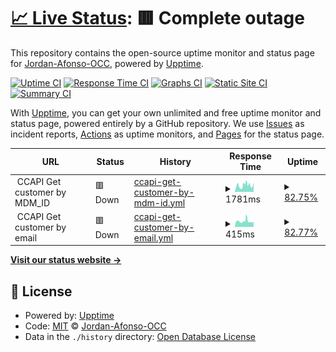 # [📈 Live Status](https://Jordan-Afonso-OCC.github.io/status-page): <!--live status--> **🟥 Complete outage**

This repository contains the open-source uptime monitor and status page for [Jordan-Afonso-OCC](https://Jordan-Afonso-OCC.github.io/status-page), powered by [Upptime](https://github.com/upptime/upptime).

[![Uptime CI](https://github.com/Jordan-Afonso-OCC/status-page/workflows/Uptime%20CI/badge.svg)](https://github.com/Jordan-Afonso-OCC/status-page/actions?query=workflow%3A%22Uptime+CI%22)
[![Response Time CI](https://github.com/Jordan-Afonso-OCC/status-page/workflows/Response%20Time%20CI/badge.svg)](https://github.com/Jordan-Afonso-OCC/status-page/actions?query=workflow%3A%22Response+Time+CI%22)
[![Graphs CI](https://github.com/Jordan-Afonso-OCC/status-page/workflows/Graphs%20CI/badge.svg)](https://github.com/Jordan-Afonso-OCC/status-page/actions?query=workflow%3A%22Graphs+CI%22)
[![Static Site CI](https://github.com/Jordan-Afonso-OCC/status-page/workflows/Static%20Site%20CI/badge.svg)](https://github.com/Jordan-Afonso-OCC/status-page/actions?query=workflow%3A%22Static+Site+CI%22)
[![Summary CI](https://github.com/Jordan-Afonso-OCC/status-page/workflows/Summary%20CI/badge.svg)](https://github.com/Jordan-Afonso-OCC/status-page/actions?query=workflow%3A%22Summary+CI%22)

With [Upptime](https://upptime.js.org), you can get your own unlimited and free uptime monitor and status page, powered entirely by a GitHub repository. We use [Issues](https://github.com/Jordan-Afonso-OCC/status-page/issues) as incident reports, [Actions](https://github.com/Jordan-Afonso-OCC/status-page/actions) as uptime monitors, and [Pages](https://Jordan-Afonso-OCC.github.io/status-page) for the status page.

<!--start: status pages-->
<!-- This summary is generated by Upptime (https://github.com/upptime/upptime) -->
<!-- Do not edit this manually, your changes will be overwritten -->
<!-- prettier-ignore -->
| URL | Status | History | Response Time | Uptime |
| --- | ------ | ------- | ------------- | ------ |
| <img alt="" src="https://icons.duckduckgo.com/ip3/null.ico" height="13"> CCAPI Get customer by MDM_ID | 🟥 Down | [ccapi-get-customer-by-mdm-id.yml](https://github.com/Jordan-Afonso-OCC/status-page/commits/HEAD/history/ccapi-get-customer-by-mdm-id.yml) | <details><summary><img alt="Response time graph" src="./graphs/ccapi-get-customer-by-mdm-id/response-time-week.png" height="20"> 1781ms</summary><br><a href="https://Jordan-Afonso-OCC.github.io/status-page/history/ccapi-get-customer-by-mdm-id"><img alt="Response time 1743" src="https://img.shields.io/endpoint?url=https%3A%2F%2Fraw.githubusercontent.com%2FJordan-Afonso-OCC%2Fstatus-page%2FHEAD%2Fapi%2Fccapi-get-customer-by-mdm-id%2Fresponse-time.json"></a><br><a href="https://Jordan-Afonso-OCC.github.io/status-page/history/ccapi-get-customer-by-mdm-id"><img alt="24-hour response time 1689" src="https://img.shields.io/endpoint?url=https%3A%2F%2Fraw.githubusercontent.com%2FJordan-Afonso-OCC%2Fstatus-page%2FHEAD%2Fapi%2Fccapi-get-customer-by-mdm-id%2Fresponse-time-day.json"></a><br><a href="https://Jordan-Afonso-OCC.github.io/status-page/history/ccapi-get-customer-by-mdm-id"><img alt="7-day response time 1781" src="https://img.shields.io/endpoint?url=https%3A%2F%2Fraw.githubusercontent.com%2FJordan-Afonso-OCC%2Fstatus-page%2FHEAD%2Fapi%2Fccapi-get-customer-by-mdm-id%2Fresponse-time-week.json"></a><br><a href="https://Jordan-Afonso-OCC.github.io/status-page/history/ccapi-get-customer-by-mdm-id"><img alt="30-day response time 1894" src="https://img.shields.io/endpoint?url=https%3A%2F%2Fraw.githubusercontent.com%2FJordan-Afonso-OCC%2Fstatus-page%2FHEAD%2Fapi%2Fccapi-get-customer-by-mdm-id%2Fresponse-time-month.json"></a><br><a href="https://Jordan-Afonso-OCC.github.io/status-page/history/ccapi-get-customer-by-mdm-id"><img alt="1-year response time 1743" src="https://img.shields.io/endpoint?url=https%3A%2F%2Fraw.githubusercontent.com%2FJordan-Afonso-OCC%2Fstatus-page%2FHEAD%2Fapi%2Fccapi-get-customer-by-mdm-id%2Fresponse-time-year.json"></a></details> | <details><summary><a href="https://Jordan-Afonso-OCC.github.io/status-page/history/ccapi-get-customer-by-mdm-id">82.75%</a></summary><a href="https://Jordan-Afonso-OCC.github.io/status-page/history/ccapi-get-customer-by-mdm-id"><img alt="All-time uptime 94.49%" src="https://img.shields.io/endpoint?url=https%3A%2F%2Fraw.githubusercontent.com%2FJordan-Afonso-OCC%2Fstatus-page%2FHEAD%2Fapi%2Fccapi-get-customer-by-mdm-id%2Fuptime.json"></a><br><a href="https://Jordan-Afonso-OCC.github.io/status-page/history/ccapi-get-customer-by-mdm-id"><img alt="24-hour uptime 5.58%" src="https://img.shields.io/endpoint?url=https%3A%2F%2Fraw.githubusercontent.com%2FJordan-Afonso-OCC%2Fstatus-page%2FHEAD%2Fapi%2Fccapi-get-customer-by-mdm-id%2Fuptime-day.json"></a><br><a href="https://Jordan-Afonso-OCC.github.io/status-page/history/ccapi-get-customer-by-mdm-id"><img alt="7-day uptime 82.75%" src="https://img.shields.io/endpoint?url=https%3A%2F%2Fraw.githubusercontent.com%2FJordan-Afonso-OCC%2Fstatus-page%2FHEAD%2Fapi%2Fccapi-get-customer-by-mdm-id%2Fuptime-week.json"></a><br><a href="https://Jordan-Afonso-OCC.github.io/status-page/history/ccapi-get-customer-by-mdm-id"><img alt="30-day uptime 94.06%" src="https://img.shields.io/endpoint?url=https%3A%2F%2Fraw.githubusercontent.com%2FJordan-Afonso-OCC%2Fstatus-page%2FHEAD%2Fapi%2Fccapi-get-customer-by-mdm-id%2Fuptime-month.json"></a><br><a href="https://Jordan-Afonso-OCC.github.io/status-page/history/ccapi-get-customer-by-mdm-id"><img alt="1-year uptime 94.49%" src="https://img.shields.io/endpoint?url=https%3A%2F%2Fraw.githubusercontent.com%2FJordan-Afonso-OCC%2Fstatus-page%2FHEAD%2Fapi%2Fccapi-get-customer-by-mdm-id%2Fuptime-year.json"></a></details>
| <img alt="" src="https://icons.duckduckgo.com/ip3/null.ico" height="13"> CCAPI Get customer by email | 🟥 Down | [ccapi-get-customer-by-email.yml](https://github.com/Jordan-Afonso-OCC/status-page/commits/HEAD/history/ccapi-get-customer-by-email.yml) | <details><summary><img alt="Response time graph" src="./graphs/ccapi-get-customer-by-email/response-time-week.png" height="20"> 415ms</summary><br><a href="https://Jordan-Afonso-OCC.github.io/status-page/history/ccapi-get-customer-by-email"><img alt="Response time 340" src="https://img.shields.io/endpoint?url=https%3A%2F%2Fraw.githubusercontent.com%2FJordan-Afonso-OCC%2Fstatus-page%2FHEAD%2Fapi%2Fccapi-get-customer-by-email%2Fresponse-time.json"></a><br><a href="https://Jordan-Afonso-OCC.github.io/status-page/history/ccapi-get-customer-by-email"><img alt="24-hour response time 454" src="https://img.shields.io/endpoint?url=https%3A%2F%2Fraw.githubusercontent.com%2FJordan-Afonso-OCC%2Fstatus-page%2FHEAD%2Fapi%2Fccapi-get-customer-by-email%2Fresponse-time-day.json"></a><br><a href="https://Jordan-Afonso-OCC.github.io/status-page/history/ccapi-get-customer-by-email"><img alt="7-day response time 415" src="https://img.shields.io/endpoint?url=https%3A%2F%2Fraw.githubusercontent.com%2FJordan-Afonso-OCC%2Fstatus-page%2FHEAD%2Fapi%2Fccapi-get-customer-by-email%2Fresponse-time-week.json"></a><br><a href="https://Jordan-Afonso-OCC.github.io/status-page/history/ccapi-get-customer-by-email"><img alt="30-day response time 348" src="https://img.shields.io/endpoint?url=https%3A%2F%2Fraw.githubusercontent.com%2FJordan-Afonso-OCC%2Fstatus-page%2FHEAD%2Fapi%2Fccapi-get-customer-by-email%2Fresponse-time-month.json"></a><br><a href="https://Jordan-Afonso-OCC.github.io/status-page/history/ccapi-get-customer-by-email"><img alt="1-year response time 340" src="https://img.shields.io/endpoint?url=https%3A%2F%2Fraw.githubusercontent.com%2FJordan-Afonso-OCC%2Fstatus-page%2FHEAD%2Fapi%2Fccapi-get-customer-by-email%2Fresponse-time-year.json"></a></details> | <details><summary><a href="https://Jordan-Afonso-OCC.github.io/status-page/history/ccapi-get-customer-by-email">82.77%</a></summary><a href="https://Jordan-Afonso-OCC.github.io/status-page/history/ccapi-get-customer-by-email"><img alt="All-time uptime 94.60%" src="https://img.shields.io/endpoint?url=https%3A%2F%2Fraw.githubusercontent.com%2FJordan-Afonso-OCC%2Fstatus-page%2FHEAD%2Fapi%2Fccapi-get-customer-by-email%2Fuptime.json"></a><br><a href="https://Jordan-Afonso-OCC.github.io/status-page/history/ccapi-get-customer-by-email"><img alt="24-hour uptime 5.58%" src="https://img.shields.io/endpoint?url=https%3A%2F%2Fraw.githubusercontent.com%2FJordan-Afonso-OCC%2Fstatus-page%2FHEAD%2Fapi%2Fccapi-get-customer-by-email%2Fuptime-day.json"></a><br><a href="https://Jordan-Afonso-OCC.github.io/status-page/history/ccapi-get-customer-by-email"><img alt="7-day uptime 82.77%" src="https://img.shields.io/endpoint?url=https%3A%2F%2Fraw.githubusercontent.com%2FJordan-Afonso-OCC%2Fstatus-page%2FHEAD%2Fapi%2Fccapi-get-customer-by-email%2Fuptime-week.json"></a><br><a href="https://Jordan-Afonso-OCC.github.io/status-page/history/ccapi-get-customer-by-email"><img alt="30-day uptime 94.18%" src="https://img.shields.io/endpoint?url=https%3A%2F%2Fraw.githubusercontent.com%2FJordan-Afonso-OCC%2Fstatus-page%2FHEAD%2Fapi%2Fccapi-get-customer-by-email%2Fuptime-month.json"></a><br><a href="https://Jordan-Afonso-OCC.github.io/status-page/history/ccapi-get-customer-by-email"><img alt="1-year uptime 94.60%" src="https://img.shields.io/endpoint?url=https%3A%2F%2Fraw.githubusercontent.com%2FJordan-Afonso-OCC%2Fstatus-page%2FHEAD%2Fapi%2Fccapi-get-customer-by-email%2Fuptime-year.json"></a></details>

<!--end: status pages-->

[**Visit our status website →**](https://Jordan-Afonso-OCC.github.io/status-page)

## 📄 License

- Powered by: [Upptime](https://github.com/upptime/upptime)
- Code: [MIT](./LICENSE) © [Jordan-Afonso-OCC](https://Jordan-Afonso-OCC.github.io/status-page)
- Data in the `./history` directory: [Open Database License](https://opendatacommons.org/licenses/odbl/1-0/)

